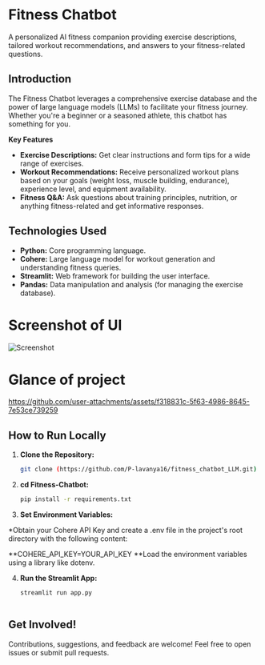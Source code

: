 # Fitness Chatbot

A personalized AI fitness companion providing exercise descriptions, tailored workout recommendations, and answers to your fitness-related questions.

## Introduction

The Fitness Chatbot leverages a  comprehensive exercise database and the power of large language models (LLMs) to facilitate your fitness journey. Whether you're a beginner or a seasoned athlete, this chatbot has something for you.

**Key Features**

* **Exercise Descriptions:** Get clear instructions and form tips for a wide range of exercises.
* **Workout Recommendations:** Receive personalized workout plans based on your goals (weight loss, muscle building, endurance), experience level, and equipment availability.
* **Fitness Q&A:**  Ask questions  about training principles, nutrition, or anything fitness-related and get informative responses. 

## Technologies Used

* **Python:** Core programming language.
* **Cohere:** Large language model for workout generation and understanding fitness queries.
* **Streamlit:**  Web framework for building the user interface.
* **Pandas:** Data manipulation and analysis (for managing the exercise database).

# Screenshot of UI
![Screenshot](https://github.com/user-attachments/assets/d3f288f6-a6b5-4358-ab3d-54a0bf7bb7e3)

# Glance of project


https://github.com/user-attachments/assets/f318831c-5f63-4986-8645-7e53ce739259



## How to Run Locally

1. **Clone the Repository:**
   ```bash
   git clone (https://github.com/P-lavanya16/fitness_chatbot_LLM.git)

2.  **cd Fitness-Chatbot:**
    ```bash
    pip install -r requirements.txt

3. **Set Environment Variables:**

*Obtain your Cohere API Key and create a .env file in the project's root directory with the following content:

**COHERE_API_KEY=YOUR_API_KEY
**Load the environment variables using a library like dotenv.

4. **Run the Streamlit App:**
    ```bash
    streamlit run app.py



## Get Involved!

Contributions, suggestions, and feedback are welcome! Feel free to open issues or submit pull requests.



